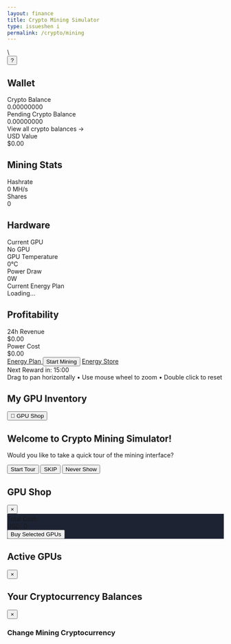 ```yaml
---
layout: finance
title: Crypto Mining Simulator
type: issueshen i
permalink: /crypto/mining
---
```


<!-- ATTENTION! The following locations are where you may find different places to edit different things -->\
<!-- Any CSS or styling adjustments should be done @ {base}/assets/css/crypto.css  -->

<html lang="en">
    <meta charset="UTF-8">
    <meta name="viewport" content="width=device-width, initial-scale=1.0">
    <script src="https://cdn.jsdelivr.net/npm/chart.js"></script>
    <script src="https://cdnjs.cloudflare.com/ajax/libs/chartjs-plugin-zoom/2.0.1/chartjs-plugin-zoom.min.js"></script>
    <link href="https://cdn.jsdelivr.net/npm/tailwindcss@2.2.19/dist/tailwind.min.css" rel="stylesheet">
    <link href="https://unpkg.com/intro.js/minified/introjs.min.css" rel="stylesheet">
    <script src="https://unpkg.com/intro.js/minified/intro.min.js"></script>
    <link rel="stylesheet" href="{{site.baseurl}}/assets/css/crypto.css"/>
    <div id="notification" class="notification"></div>
    <div class="main-content">
        <!-- Tutorial Help Button -->
        <div class="tutorial-help-button fixed top-6 right-6 z-50" title="Interactive Tutorial">
            <button onclick="startTutorial()" class="bg-gray-800 hover:bg-gray-700 text-green-500 w-8 h-8 rounded-full flex items-center justify-center shadow-lg hover:shadow-xl transition-all duration-300 border border-green-500/30">
                <span class="text-lg font-bold">?</span>
            </button>
        </div>
        <div class="container mx-auto pt-24">
            <!-- Core Stats Cards -->
            <div class="grid grid-cols-1 md:grid-cols-2 lg:grid-cols-4 gap-4">
                <!-- Wallet -->
                <div class="dashboard-card">
                    <h2>Wallet</h2>
                    <div class="grid gap-2">
                        <div>
                            <div class="stat-label">Crypto Balance</div>
                            <div class="stat-value text-green-400" id="btc-balance">0.00000000</div>
                        </div>
                        <div>
                            <div class="stat-label">Pending Crypto Balance</div>
                            <div class="stat-value text-yellow-400" id="pending-balance">0.00000000</div>
                            <script type="module" src="{{site.baseurl}}/assets/js/crypto/portfolio.js"></script>
                            <span class="text-sm text-blue-400 cursor-pointer hover:underline mt-1 inline-block" onclick="openCryptoDetailsModal()">View all crypto balances &rarr;</span>
                        </div>
                        <div>
                            <div class="stat-label">USD Value</div>
                            <div class="stat-value text-green-400" id="usd-value">$0.00</div>
                        </div>
                        <div>
                            <div class="stat-label" id="pool-info-label"></div>
                            <div class="stat-value text-yellow-400" id="pool-info-value"></div>
                        </div>
                    </div>
                </div>
                <!-- Mining Stats -->
                <div class="dashboard-card">
                    <h2>Mining Stats</h2>
                    <div class="grid gap-2">
                        <div>
                            <div class="stat-label">Hashrate</div>
                            <div class="stat-value text-purple-400" id="hashrate">0 MH/s</div>
                        </div>
                        <div>
                            <div class="stat-label">Shares</div>
                            <div class="stat-value text-purple-400" id="shares">0</div>
                        </div>
                    </div>
                </div>
                <!-- Hardware -->
                <div class="dashboard-card">
                    <h2>Hardware</h2>
                    <div class="grid gap-2">
                        <div>
                            <div class="stat-label">Current GPU</div>
                            <div class="stat-value text-blue-400 cursor-pointer hover:text-blue-300 transition-colors" 
                                 onclick="openActiveGPUsModal()" 
                                 id="current-gpu">
                                No GPU
                            </div>
                        </div>
                        <div>
                            <div class="stat-label">GPU Temperature</div>
                            <div class="stat-value text-blue-400" id="gpu-temp">0°C</div>
                        </div>
                        <div>
                            <div class="stat-label">Power Draw</div>
                            <div class="stat-value text-blue-400" id="power-draw">0W</div>
                        </div>
                        <div>
                            <div class="stat-label">Current Energy Plan</div>
                            <div class="stat-value text-green-400" id="current-energy-plan">Loading...</div>
                            <script type="module">
                                import { javaURI, fetchOptions } from '{{site.baseurl}}/assets/js/api/config.js';
                                async function fetchCurrentEnergyPlan() {
                                    const planElem = document.getElementById('current-energy-plan');
                                    if (!planElem) return;
                                    try {
                                    const response = await fetch(`${javaURI}/api/mining/energy`, {
                                        ...fetchOptions,
                                        credentials: 'include'
                                    });
                                    if (!response.ok) {
                                        if (response.status === 401) {
                                        throw new Error('Please log in');
                                        } else {
                                        throw new Error(`Failed to fetch (Status: ${response.status})`);
                                        }
                                    }
                                    const data = await response.json();
                                    planElem.textContent = data.supplierName
                                        ? `${data.supplierName} (EEM: ${data.EEM || '0.00'})`
                                        : 'No supplier selected';
                                    } catch (error) {
                                    planElem.textContent = error.message || 'Error loading energy plan';
                                    }
                                }
                                document.addEventListener('DOMContentLoaded', fetchCurrentEnergyPlan);
                            </script>
                        </div>
                    </div>
                </div>
                <!-- Profitability -->
                <div class="dashboard-card">
                    <h2>Profitability</h2>
                    <div class="grid gap-2">
                        <div>
                            <div class="stat-label">24h Revenue</div>
                            <div class="stat-value text-red-400" id="daily-revenue">$0.00</div>
                        </div>
                        <div>
                            <div class="stat-label">Power Cost</div>
                            <div class="stat-value text-red-400" id="power-cost">$0.00</div>
                        </div>
                    </div>
                </div>
            </div>
            <!-- Mining Controls -->
            <div class="flex flex-col items-center gap-4">
                <div class="flex flex-row justify-center items-center gap-4">
                    <a href="{{site.baseurl}}/crypto/energy" class="mining-button energy-plan">
                        <span>Energy Plan</span>
                    </a>
                    <script type="module" src="{{site.baseurl}}/assets/js/crypto/front.js"></script>
                    <button id="start-mining" class="mining-button start-mining" onclick="toggleMining()">
                        <span>Start Mining</span>
                    </button>
                    <a href="{{site.baseurl}}/crypto/energy-store" class="mining-button energy-store">
                        <span>Energy Store</span>
                    </a>
                </div>
                <!-- Mining Countdown Timer -->
                <div id="mining-countdown" class="mt-4 hidden">
                    <div class="flex items-center gap-2">
                        <div class="w-4 h-4 rounded-full bg-red-500 animate-pulse"></div>
                        <span class="text-lg font-mono text-red-400">Next Reward in: <span id="countdown-timer">15:00</span></span>
                    </div>
                </div>
            </div>
            <!-- Performance Charts -->
            <div class="flex flex-col gap-4 mt-4">
                <div class="text-sm text-gray-400 text-center">
                    Drag to pan horizontally • Use mouse wheel to zoom • Double click to reset
                </div>
                <div class="chart-container">
                    <canvas id="hashrate-chart"></canvas>
                </div>
                <div class="chart-container">
                    <canvas id="profit-chart"></canvas>
                </div>
            </div>
            <!-- GPU Inventory -->
            <div class="dashboard-card mt-4 bg-gray-900 p-6 rounded-lg">
                <div class="flex justify-between items-center mb-4">
                    <h2 class="text-xl font-bold">My GPU Inventory</h2>
                    <button id="gpu-shop" 
                            class="bg-indigo-600 hover:bg-indigo-700 px-6 py-3 rounded-lg 
                                   font-medium transition-colors duration-200 flex items-center gap-2">
                        <span>🛒</span>
                        GPU Shop
                    </button>
                </div>
                <div id="gpu-inventory" class="min-h-[400px]">
                </div>
            </div>
        </div>
    </div>
    <!-- Tutorial Welcome Modal -->
    <div id="tutorial-welcome" class="tutorial-welcome hidden">
        <h2>Welcome to Crypto Mining Simulator!</h2>
        <p>Would you like to take a quick tour of the mining interface?</p>
        <div class="tutorial-buttons">
            <button class="tutorial-button tutorial-button-primary" onclick="startTutorial()">Start Tour</button>
            <button class="tutorial-button tutorial-button-tertiary" onclick="skipTutorial()">SKIP</button>
            <button class="tutorial-button tutorial-button-tertiary" onclick="neverShowTutorial()">Never Show</button>
        </div>
    </div>
    <script type="module" src="{{site.baseurl}}/assets/js/crypto/tutorial.js"></script>
    <!-- GPU Shop Modal -->
    <div id="gpu-shop-modal" class="fixed inset-0 bg-black bg-opacity-50 hidden z-50">
        <div class="absolute top-1/2 left-1/2 transform -translate-x-1/2 -translate-y-1/2 
                    bg-gray-800 rounded-lg p-6 w-11/12 max-w-4xl max-h-[80vh] overflow-hidden">
            <div class="flex justify-between items-center mb-4">
                <h2 class="text-2xl font-bold">GPU Shop</h2>
                <button onclick="closeGpuShop()" class="text-gray-400 hover:text-white text-3xl">&times;</button>
            </div>
            <div class="overflow-y-auto pr-2" style="max-height: calc(80vh - 100px);">
                <div id="gpu-list" class="grid gap-4">
                    <!-- GPUs will be inserted here -->
                </div>
            </div>
            <!-- Total Cost Footer -->
            <div id="total-cost-footer" class="fixed bottom-0 left-0 right-0 bg-gray-900 bg-opacity-90 backdrop-blur-sm p-4 flex justify-between items-center"
                 style="border-top: 3px solid transparent;
                        background: rgba(17, 24, 39, 0.95);
                        animation: rgb-border-breathe 3s ease-in-out infinite;">
                <div class="text-2xl font-bold text-white">Total Cost:</div>
                <div class="flex items-center gap-4">
                    <div class="text-3xl font-bold text-white">
                        USD: <span id="shop-total-cost">0</span>
                    </div>
                    <button onclick="buySelectedGPUs()" 
                            class="bg-indigo-600 hover:bg-indigo-700 px-6 py-2 rounded-lg font-medium transition-colors duration-200">
                        Buy Selected GPUs
                    </button>
                </div>
            </div>
        </div>
    </div>
    <!-- Add this right before the closing </body> tag -->
    <div id="active-gpus-modal" class="active-gpus-modal hidden">
        <div class="active-gpus-content">
            <div class="flex justify-between items-center mb-4">
                <h2 class="text-2xl font-bold text-blue-400">Active GPUs</h2>
                <button onclick="closeActiveGPUsModal()" 
                        class="text-gray-400 hover:text-white text-2xl leading-none">&times;</button>
            </div>
            <div id="active-gpus-list">
                <!-- GPUs will be listed here -->
            </div>
        </div>
    </div>
    <div id="sellModal">
        <div id="sellModalContent"></div>
    </div>
    <!-- Replace the entire crypto-details-modal div with this updated version -->
    <div id="crypto-details-modal" class="fixed inset-0 bg-black bg-opacity-50 hidden z-50 flex items-center justify-center p-4">
        <div class="bg-gray-900 rounded-lg w-full max-w-4xl h-[80vh] flex flex-col overflow-hidden">
            <!-- Header -->
            <div class="p-4 border-b border-gray-700 flex justify-between items-center">
                <h2 class="text-2xl font-bold text-white">Your Cryptocurrency Balances</h2>
                <button onclick="closeCryptoDetailsModal()" class="text-gray-400 hover:text-white text-2xl">&times;</button>
            </div>
            <!-- Main content - scrollable -->
            <div class="overflow-y-auto flex-grow p-4" style="overflow-y: auto !important;">
                <div id="crypto-balances-container">
                    <!-- Crypto balances will be loaded here dynamically -->
                    <div class="animate-pulse">
                        <div class="h-8 bg-gray-700 rounded w-1/3 mb-4"></div>
                        <div class="h-24 bg-gray-800 rounded mb-4"></div>
                        <div class="h-24 bg-gray-800 rounded mb-4"></div>
                        <div class="h-24 bg-gray-800 rounded mb-4"></div>
                    </div>
                </div>
                <!-- Cryptocurrency selection -->
                <div class="mt-8 border-t border-gray-700 pt-4">
                    <h3 class="text-xl font-bold text-white mb-4">Change Mining Cryptocurrency</h3>
                    <div id="crypto-selection-container" class="grid grid-cols-2 md:grid-cols-4 gap-3">
                        <!-- Cryptocurrency options will be loaded here dynamically -->
                        <div class="animate-pulse">
                            <div class="h-16 bg-gray-800 rounded"></div>
                        </div>
                        <div class="animate-pulse">
                            <div class="h-16 bg-gray-800 rounded"></div>
                        </div>
                        <div class="animate-pulse">
                            <div class="h-16 bg-gray-800 rounded"></div>
                        </div>
                        <div class="animate-pulse">
                            <div class="h-16 bg-gray-800 rounded"></div>
                        </div>
                    </div>
                </div>
            </div>
        </div>
    </div>
